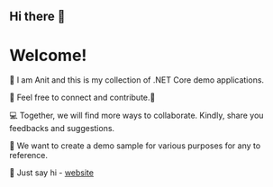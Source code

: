 ## Hi there 👋

# Welcome!

🙋‍ I am Anit and this is my collection of .NET Core demo applications.

🌈 Feel free to connect and contribute.👩‍

💻 Together, we will find more ways to collaborate. Kindly, share you feedbacks and suggestions.

🍿 We want to create a demo sample for various purposes for any to reference.

🧙 Just say hi - [website](https://anitshrestha.com.np)

